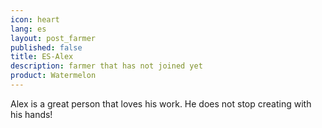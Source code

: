 ```yaml
---
icon: heart
lang: es
layout: post_farmer
published: false
title: ES-Alex
description: farmer that has not joined yet
product: Watermelon
---
```

Alex is a great person that loves his work. He does not stop creating with his hands!  
